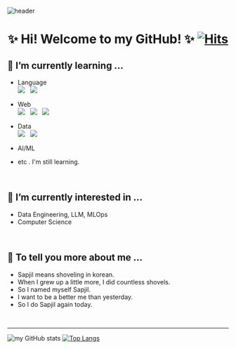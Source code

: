 <!-- header -->
![header](https://capsule-render.vercel.app/api?type=waving&color=auto&height=180&section=header&text=This%20is%20my%20sapjil.log&fontSize=40&theme=radical)

<!-- welcome say -->
 <div align=center>

# ✨ Hi! Welcome to my GitHub! ✨ [![Hits](https://hits.seeyoufarm.com/api/count/incr/badge.svg?url=https%3A%2F%2Fgithub.com%2Fmetaego&count_bg=%23F51010&title_bg=%23555555&icon=iconify.svg&icon_color=%23E7E7E7&title=hits&edge_flat=false)](https://hits.seeyoufarm.com)

</div>
<!-- introduce learning, interset -->
<body>

## 🌱 I’m currently learning ...
  - Language <br>
    <img src="https://img.shields.io/badge/Java-007396?style=flat-square&logo=Java&logoColor=white"/> &nbsp; <img src="https://img.shields.io/badge/Python-3766AB?style=flat-square&logo=Python&logoColor=white"/> 
  - Web  <br>
    <img src="https://img.shields.io/badge/HTML5-E34F26?style=flat-square&logo=html&logoColor=white"/> &nbsp; <img src="https://img.shields.io/badge/CSS3-1572B6?style=flat-square&logo=CSS3&logoColor=white"/> &nbsp; <img src="https://img.shields.io/badge/Bootstrap-7952B3?style=flat-square&logo=Bootstrap&logoColor=white"/>
  - Data  <br>
    <img src="https://img.shields.io/badge/NumPy-013243?style=flat-square&logo=NumPy&logoColor=white"/> &nbsp; <img src="https://img.shields.io/badge/Pandas-150458?style=flat-square&logo=pandas&logoColor=white"/>
 - AI/ML
  
  - etc . I'm still learning.
<br>

## 🔭 I’m currently interested in ...
  - Data Engineering, LLM, MLOps
  - Computer Science   
<br>

## 💬 To tell you more about me ...
  - Sapjil means shoveling in korean.
  - When I grew up a little more, I did countless shovels.
  - So I named myself Sapjil.
  - I want to be a better me than yesterday.
  - So I do Sapjil again today. 
  
</body>
<br>

---
![my GitHub stats](https://github-readme-stats.vercel.app/api?username=metaego&show_icons=true&theme=radical)
[![Top Langs](https://github-readme-stats.vercel.app/api/top-langs/?username=metaego&layout=donut&theme=radical)](https://github.com/metaego/github-readme-stats)
<!-- 뱃지 생성
- 사이트: https://simpleicons.org/
- form: <img src="https://img.shields.io/badge/{뱃지에 쓸 스택명}-{박스 색깔}?style=flat-square&logo={로고명}&logoColor=white"/>
-->
<!-- ### Hi there 👋 -->
<!--
**hphk-john/hphk-john** is a ✨ _special_ ✨ repository because its `README.md` (this file) appears on your GitHub profile.

Here are some ideas to get you started:

- 🔭 I’m currently working on ...
- 🌱 I’m currently learning ...
- 👯 I’m looking to collaborate on ...
- 🤔 I’m looking for help with ...
- 💬 Ask me about ...
- 📫 How to reach me: ...
- 😄 Pronouns: ...
- ⚡ Fun fact: ...
-->
